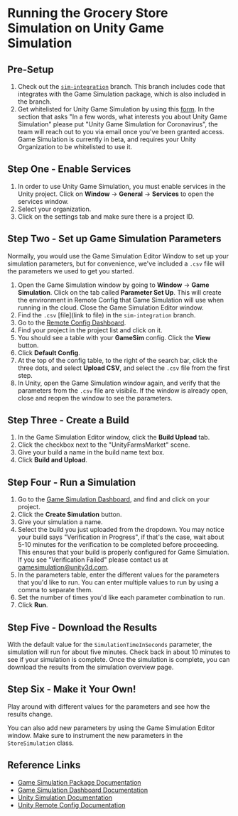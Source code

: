 # Running the Grocery Store Simulation on Unity Game Simulation

## Pre-Setup

1. Check out the [`sim-integration`](https://github.com/Unity-Technologies/unitysimulation-coronavirus-example/tree/sim-integration) branch.
This branch includes code that integrates with the Game Simulation package, which is also included in the branch.
2. Get whitelisted for Unity Game Simulation by using this [form](https://create.unity3d.com/unity-game-simulation-beta-sign-up). In the section that asks "In a few words, what interests you about Unity Game Simulation" please put "Unity Game Simulation for Coronavirus", the team will reach out to you via email once you've been granted access. Game Simulation is currently in beta, and requires your Unity Organization to be whitelisted to use it.

## Step One - Enable Services

1. In order to use Unity Game Simulation, you must enable services in the Unity project.  Click on **Window** -> **General** -> **Services** to open the services window.
2. Select your organization.
3. Click on the settings tab and make sure there is a project ID.

## Step Two - Set up Game Simulation Parameters

Normally, you would use the Game Simulation Editor Window to set up your simulation parameters, but for convenience, we've included a `.csv` file will the parameters we used to get you started.

1. Open the Game Simulation window by going to **Window** -> **Game Simulation**. Click on the tab called **Parameter Set Up**. This will create the environment in Remote Config that Game Simulation will use when running in the cloud. Close the Game Simulation Editor window.
2. Find the `.csv` [file](link to file) in the `sim-integration` branch.
3. Go to the [Remote Config Dashboard](https://app.remote-config.unity3d.com/).
4. Find your project in the project list and click on it.
5. You should see a table with your **GameSim** config. Click the **View** button.
6. Click **Default Config**.
7. At the top of the config table, to the right of the search bar, click the three dots, and select **Upload CSV**, and select the `.csv` file from the first step.
8. In Unity, open the Game Simulation window again, and verify that the parameters from the `.csv` file are visibile. If the window is already open, close and reopen the window to see the parameters.

## Step Three - Create a Build

1. In the Game Simulation Editor window, click the **Build Upload** tab.
2. Click the checkbox next to the "UnityFarmsMarket" scene.
3. Give your build a name in the build name text box.
4. Click **Build and Upload**.

## Step Four - Run a Simulation

1. Go to the [Game Simulation Dashboard](https://gamesimulation.unity3d.com/), and find and click on your project.
2. Click the **Create Simulation** button.
3. Give your simulation a name.
4. Select the build you just uploaded from the dropdown. You may notice your build says "Verification in Progress", if that's the case, wait about 5-10 minutes for the verification to be completed before proceeding. This ensures that your build is properly configured for Game Simulation. If you see "Verification Failed" please contact us at gamesimulation@unity3d.com.
5. In the parameters table, enter the different values for the parameters that you'd like to run. You can enter multiple values to run by using a comma to separate them.
6. Set the number of times you'd like each parameter combination to run.
7. Click **Run**.

## Step Five - Download the Results

With the default value for the `SimulationTimeInSeconds` parameter, the simulation will run for about five minutes. Check back in about 10 minutes to see if your simulation is complete. Once the simulation is complete, you can download the results from the simulation overview page.

## Step Six - Make it Your Own!

Play around with different values for the parameters and see how the results change.

You can also add new parameters by using the Game Simulation Editor window. Make sure to instrument the new parameters in the `StoreSimulation` class.

## Reference Links

* [Game Simulation Package Documentation](https://docs.unity3d.com/Packages/com.unity.simulation.games@0.4/manual/index.html)
* [Game Simulation Dashboard Documentation](https://unity-technologies.github.io/gamesimulation/Docs/dashboard.html)
* [Unity Simulation Documentation](https://github.com/Unity-Technologies/Unity-Simulation-Docs)
* [Unity Remote Config Documentation](https://docs.unity3d.com/Packages/com.unity.remote-config@1.2/manual/index.html)